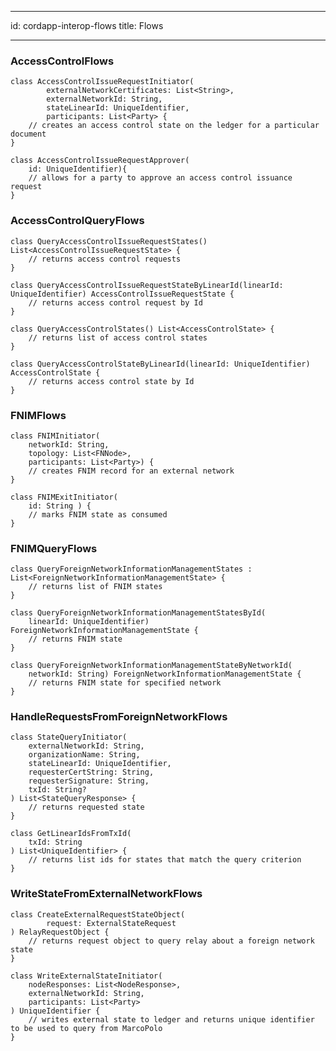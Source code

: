 <!--
 Copyright IBM Corp. All Rights Reserved.

 SPDX-License-Identifier: CC-BY-4.0
 -->
---
id: cordapp-interop-flows
title: Flows

---

### AccessControlFlows

    class AccessControlIssueRequestInitiator(
            externalNetworkCertificates: List<String>,
            externalNetworkId: String,
            stateLinearId: UniqueIdentifier,
            participants: List<Party> {
        // creates an access control state on the ledger for a particular document
    }

    class AccessControlIssueRequestApprover(
        id: UniqueIdentifier){
        // allows for a party to approve an access control issuance request
    }

### AccessControlQueryFlows

    class QueryAccessControlIssueRequestStates() List<AccessControlIssueRequestState> {
        // returns access control requests
    }

    class QueryAccessControlIssueRequestStateByLinearId(linearId: UniqueIdentifier) AccessControlIssueRequestState {
        // returns access control request by Id
    }

    class QueryAccessControlStates() List<AccessControlState> {
        // returns list of access control states
    }

    class QueryAccessControlStateByLinearId(linearId: UniqueIdentifier) AccessControlState {
        // returns access control state by Id
    }

### FNIMFlows

    class FNIMInitiator(
        networkId: String,
        topology: List<FNNode>,
        participants: List<Party>) {
        // creates FNIM record for an external network
    }

    class FNIMExitInitiator(
        id: String ) {
        // marks FNIM state as consumed
    }

### FNIMQueryFlows

    class QueryForeignNetworkInformationManagementStates : List<ForeignNetworkInformationManagementState> {
        // returns list of FNIM states
    }

    class QueryForeignNetworkInformationManagementStatesById(
        linearId: UniqueIdentifier) ForeignNetworkInformationManagementState {
        // returns FNIM state
    }

    class QueryForeignNetworkInformationManagementStateByNetworkId(
        networkId: String) ForeignNetworkInformationManagementState {
        // returns FNIM state for specified network
    }

### HandleRequestsFromForeignNetworkFlows

    class StateQueryInitiator(
        externalNetworkId: String,
        organizationName: String,
        stateLinearId: UniqueIdentifier,
        requesterCertString: String,
        requesterSignature: String,
        txId: String?
    ) List<StateQueryResponse> {
        // returns requested state
    }

    class GetLinearIdsFromTxId(
        txId: String
    ) List<UniqueIdentifier> {
        // returns list ids for states that match the query criterion
    }

### WriteStateFromExternalNetworkFlows
    class CreateExternalRequestStateObject(
            request: ExternalStateRequest
    ) RelayRequestObject {
        // returns request object to query relay about a foreign network state
    }

    class WriteExternalStateInitiator(
        nodeResponses: List<NodeResponse>,
        externalNetworkId: String,
        participants: List<Party>
    ) UniqueIdentifier {
        // writes external state to ledger and returns unique identifier to be used to query from MarcoPolo
    }
